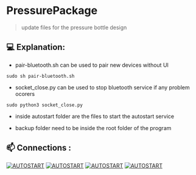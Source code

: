 # PressurePackage

> update files for the pressure bottle design


## 💻 Explanation:

* pair-bluetooth.sh can be used to pair new devices without UI
```
sudo sh pair-bluetooth.sh
```
* socket_close.py can be used to stop bluetooth service if any problem ocorers
```
sudo python3 socket_close.py
```
* inside autostart folder are the files to start the autostart service 

* backup folder need to be inside the root folder of the program

## 📫 Connections :

[![AUTOSTART](https://img.shields.io/badge/autostart%20service%20-%23323330.svg?&style=for-the-badge&logo=autostart%20ff&logoColor=black&color=8000FF)](https://github.com/kelvinhenriqu/PressurePackage/tree/main/autostart)
[![AUTOSTART](https://img.shields.io/badge/usbshare%20-%23323330.svg?&style=for-the-badge&logo=usbshare%20ff&logoColor=black&color=8000FF)](https://github.com/kelvinhenriqu/PressurePackage/tree/main/usbshare)
[![AUTOSTART](https://img.shields.io/badge/Backup%20-%23323330.svg?&style=for-the-badge&logo=backup%20ff&logoColor=black&color=8000FF)](https://github.com/kelvinhenriqu/PressurePackage/tree/main/backup)
[![AUTOSTART](https://img.shields.io/badge/Bluetooth%20Reinstall%20-%23323330.svg?&style=for-the-badge&logo=Bluetooth%20ff&logoColor=black&color=8000FF)](https://github.com/kelvinhenriqu/PressurePackage/tree/main/Bluetooth_Reinstall)